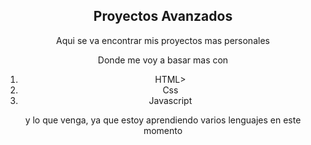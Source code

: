 <div align = "center">
  <h2>Proyectos Avanzados</h2>
  <p>Aqui se va encontrar mis proyectos mas personales</p>
  <p>Donde me voy a basar mas con</p>
  <ol>
    <li>HTML></li>
    <li>Css</li>
    <li>Javascript</li>
  </ol>
  <p>y lo que venga, ya que estoy aprendiendo varios lenguajes en este momento</p>
</div>
